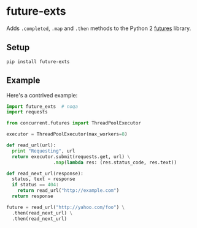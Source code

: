 # future-exts

Adds `.completed`, `.map` and `.then` methods to the Python 2 [futures][futures] library.

## Setup

`pip install future-exts`

## Example

Here's a contrived example:

``` python
import future_exts  # noqa
import requests

from concurrent.futures import ThreadPoolExecutor

executor = ThreadPoolExecutor(max_workers=8)

def read_url(url):
  print "Requesting", url
  return executor.submit(requests.get, url) \
                 .map(lambda res: (res.status_code, res.text))

def read_next_url(response):
  status, text = response
  if status == 404:
    return read_url("http://example.com")
  return response

future = read_url("http://yahoo.com/foo") \
  .then(read_next_url) \
  .then(read_next_url)
```

[futures]: https://pypi.python.org/pypi/futures
